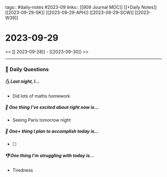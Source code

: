 tags:: #daily-notes #2023-09
links:: [[909 Journal MOC]] [[+Daily Notes]] [[2023-09-29-SK]] [[2023-09-29-APH]] [[2023-09-29-SCW]] [[2023-W39]]

# 2023-09-29

<< [[ 2023-09-28]] - [[2023-09-30]] >>

---
### 📅 Daily Questions
##### 🌜 Last night, I...
- Did lots of maths homework

##### 🙌 One thing I've excited about right now is...
- Seeing Paris tomorrow night

##### 🚀 One+ thing I plan to accomplish today is...
- [ ] 

##### 👎 One thing I'm struggling with today is...
- Tiredness